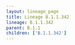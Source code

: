 ```yaml
---
layout: lineage_page
title: Lineage B.1.1.342
lineage: B.1.1.342
parent: B.1.1
children: ['B.1.1.342']
---
```

